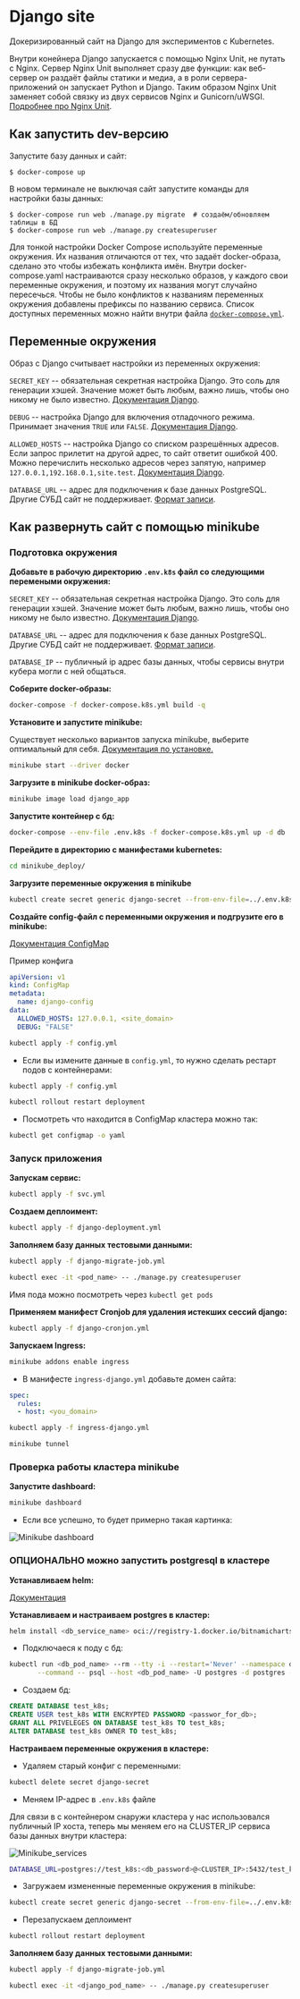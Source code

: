 # Django site

Докеризированный сайт на Django для экспериментов с Kubernetes.

Внутри конейнера Django запускается с помощью Nginx Unit, не путать с Nginx. Сервер Nginx Unit выполняет сразу две функции: как веб-сервер он раздаёт файлы статики и медиа, а в роли сервера-приложений он запускает Python и Django. Таким образом Nginx Unit заменяет собой связку из двух сервисов Nginx и Gunicorn/uWSGI. [Подробнее про Nginx Unit](https://unit.nginx.org/).

## Как запустить dev-версию

Запустите базу данных и сайт:

```shell-session
$ docker-compose up
```

В новом терминале не выключая сайт запустите команды для настройки базы данных:

```shell-session
$ docker-compose run web ./manage.py migrate  # создаём/обновляем таблицы в БД
$ docker-compose run web ./manage.py createsuperuser
```

Для тонкой настройки Docker Compose используйте переменные окружения. Их названия отличаются от тех, что задаёт docker-образа, сделано это чтобы избежать конфликта имён. Внутри docker-compose.yaml настраиваются сразу несколько образов, у каждого свои переменные окружения, и поэтому их названия могут случайно пересечься. Чтобы не было конфликтов к названиям переменных окружения добавлены префиксы по названию сервиса. Список доступных переменных можно найти внутри файла [`docker-compose.yml`](./docker-compose.yml).

## Переменные окружения

Образ с Django считывает настройки из переменных окружения:

`SECRET_KEY` -- обязательная секретная настройка Django. Это соль для генерации хэшей. Значение может быть любым, важно лишь, чтобы оно никому не было известно. [Документация Django](https://docs.djangoproject.com/en/3.2/ref/settings/#secret-key).

`DEBUG` -- настройка Django для включения отладочного режима. Принимает значения `TRUE` или `FALSE`. [Документация Django](https://docs.djangoproject.com/en/3.2/ref/settings/#std:setting-DEBUG).

`ALLOWED_HOSTS` -- настройка Django со списком разрешённых адресов. Если запрос прилетит на другой адрес, то сайт ответит ошибкой 400. Можно перечислить несколько адресов через запятую, например `127.0.0.1,192.168.0.1,site.test`. [Документация Django](https://docs.djangoproject.com/en/3.2/ref/settings/#allowed-hosts).

`DATABASE_URL` -- адрес для подключения к базе данных PostgreSQL. Другие СУБД сайт не поддерживает. [Формат записи](https://github.com/jacobian/dj-database-url#url-schema).

## Как развернуть сайт с помощью minikube 

### Подготовка окружения

**Добавьте в рабочую директорию `.env.k8s` файл со следующими перемеными окружения:**

`SECRET_KEY` -- обязательная секретная настройка Django. Это соль для генерации хэшей. Значение может быть любым, важно лишь, чтобы оно никому не было известно. [Документация Django](https://docs.djangoproject.com/en/3.2/ref/settings/#secret-key).

`DATABASE_URL` -- адрес для подключения к базе данных PostgreSQL. Другие СУБД сайт не поддерживает. [Формат записи](https://github.com/jacobian/dj-database-url#url-schema).

`DATABASE_IP` -- публичный ip адрес базы данных, чтобы сервисы внутри кубера могли с ней общаться.

**Соберите docker-образы:**

```sh 
docker-compose -f docker-compose.k8s.yml build -q 
```

**Установите и запустите minikube:** 

Существует несколько вариантов запуска minikube, выберите оптимальный для себя. [Документация по установке.](https://minikube.sigs.k8s.io/docs/start/)  

```sh 
minikube start --driver docker
```

**Загрузите в minikube docker-образ:** 

```sh 
minikube image load django_app 
```

**Запустите контейнер с бд:**

```sh 
docker-compose --env-file .env.k8s -f docker-compose.k8s.yml up -d db 
```

**Перейдите в директорию с манифестами kubernetes:**

```sh 
cd minikube_deploy/
```

**Загрузите переменные окружения в minikube**

```sh 
kubectl create secret generic django-secret --from-env-file=../.env.k8s
```

**Создайте config-файл с переменными окружения и подгрузите его в minikube:**

[Документация ConfigMap](https://kubernetes.io/docs/tasks/configure-pod-container/configure-pod-configmap/)

Пример конфига

```yaml 
apiVersion: v1
kind: ConfigMap
metadata:
  name: django-config
data:
  ALLOWED_HOSTS: 127.0.0.1, <site_domain> 
  DEBUG: "FALSE"
```

```sh 
kubectl apply -f config.yml
```

- Если вы измените данные в `config.yml`, то нужно сделать рестарт подов с контейнерами: 

```sh 
kubectl apply -f config.yml
```
 
```sh 
kubectl rollout restart deployment
```

- Посмотреть что находится в ConfigMap кластера можно так:

```sh 
kubectl get configmap -o yaml
```

### Запуск приложения

**Запускам сервис:**

```sh 
kubectl apply -f svc.yml
```

**Создаем деплоимент:** 

```sh 
kubectl apply -f django-deployment.yml
```

**Заполняем базу данных тестовыми данными:**

```sh 
kubectl apply -f django-migrate-job.yml
```

```sh 
kubectl exec -it <pod_name> -- ./manage.py createsuperuser
```
Имя пода можно посмотреть через `kubectl get pods`

**Применяем манифест Cronjob для удаления истекших сессий django:** 

```sh 
kubectl apply -f django-cronjon.yml
```

**Запускаем Ingress:**

```sh 
minikube addons enable ingress
```

- В манифесте `ingress-django.yml` добавьте домен сайта: 

```yaml 
spec:
  rules:
  - host: <you_domain>
```

```sh 
kubectl apply -f ingress-django.yml
```

```sh 
minikube tunnel
```

### Проверка работы кластера minikube

**Запустите dashboard:**

```sh 
minikube dashboard
```

- Если все успешно, то будет примерно такая картинка:

![Minikube dashboard](./images/minikube_screen.png)


### ОПЦИОНАЛЬНО можно запустить postgresql в кластере

**Устанавливаем helm:**

[Документация](https://helm.sh/docs/intro/install/)
 
**Устанавливаем и настраиваем postgres в кластер:** 
 
 ```sh 
 helm install <db_service_name> oci://registry-1.docker.io/bitnamicharts/postgresql
 ```

- Подключаеся к поду с бд:

```sh 
kubectl run <db_pod_name> --rm --tty -i --restart='Never' --namespace default --image docker.io/bitnami/postgresql:16.1.0-debian-11-r4 --env="PGPASSWORD=$POSTGRES_PASSWORD" \
       --command -- psql --host <db_pod_name> -U postgres -d postgres -p 5432
 ```

 - Создаем бд:

```sql 
CREATE DATABASE test_k8s;
CREATE USER test_k8s WITH ENCRYPTED PASSWORD <passwor_for_db>;
GRANT ALL PRIVELEGES ON DATABASE test_k8s TO test_k8s;
ALTER DATABASE test_k8s OWNER TO test_k8s;
```

**Настраиваем переменные окружения в кластере:**

- Удаляем старый конфиг с переменными:

```sh 
kubectl delete secret django-secret
```

- Меняем IP-адрес в `.env.k8s` файле

Для связи в с контейнером снаружи кластера у нас использовался публичный IP хоста, теперь мы меняем его на CLUSTER_IP сервиса базы данных внутри кластера:

![Minikube_services](./images/minikube_services.png)

```sh 
DATABASE_URL=postgres://test_k8s:<db_password>@<CLUSTER_IP>:5432/test_k8s
```

- Загружаем измененные переменные окружения в minikube:

```sh 
kubectl create secret generic django-secret --from-env-file=../.env.k8s
```

- Перезапускаем деплоимент

```sh 
kubectl rollout restart deployment
```

**Заполняем базу данных тестовыми данными:**

```sh 
kubectl apply -f django-migrate-job.yml
```

```sh 
kubectl exec -it <django_pod_name> -- ./manage.py createsuperuser
```
